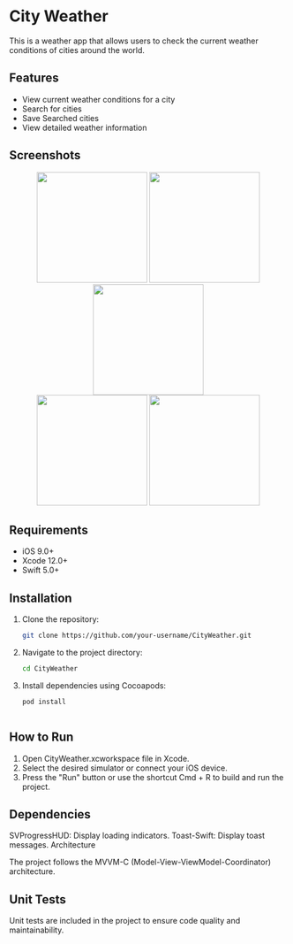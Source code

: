  
# City Weather

This is a weather app that allows users to check the current weather conditions of cities around the world.

## Features

- View current weather conditions for a city
- Search for cities
- Save Searched cities
- View detailed weather information

## Screenshots

<div align="center">
  <img src="https://github.com/UK818/City-Weather-App/assets/32143087/1fc73a99-5f16-492e-ab22-5a77790741f0" width="200" />
  <img src="https://github.com/UK818/City-Weather-App/assets/32143087/fb715770-c50b-4fbb-bba8-428cad7216bd" width="200" />
  <img src="https://github.com/UK818/City-Weather-App/assets/32143087/bad7dc7e-5f2b-4aa5-9863-9dbe59322e7f" width="200" />
</div>

<div align="center">
  <img src="https://github.com/UK818/City-Weather-App/assets/32143087/01339d89-2c09-4e17-933b-3c9a184205d2" width="200" />
  <img src="https://github.com/UK818/City-Weather-App/assets/32143087/a1a52f67-84da-4eda-bb23-847b4de459f0" width="200" />
</div>

## Requirements

- iOS 9.0+
- Xcode 12.0+
- Swift 5.0+

## Installation

1. Clone the repository:

   ```bash
   git clone https://github.com/your-username/CityWeather.git

2. Navigate to the project directory:

   ```bash
   cd CityWeather

3. Install dependencies using Cocoapods:

   ```bash
   pod install



## How to Run

1. Open CityWeather.xcworkspace file in Xcode.
2. Select the desired simulator or connect your iOS device.
3. Press the "Run" button or use the shortcut Cmd + R to build and run the project.


## Dependencies

SVProgressHUD: Display loading indicators.
Toast-Swift: Display toast messages.
Architecture

The project follows the MVVM-C (Model-View-ViewModel-Coordinator) architecture.

## Unit Tests

Unit tests are included in the project to ensure code quality and maintainability.
